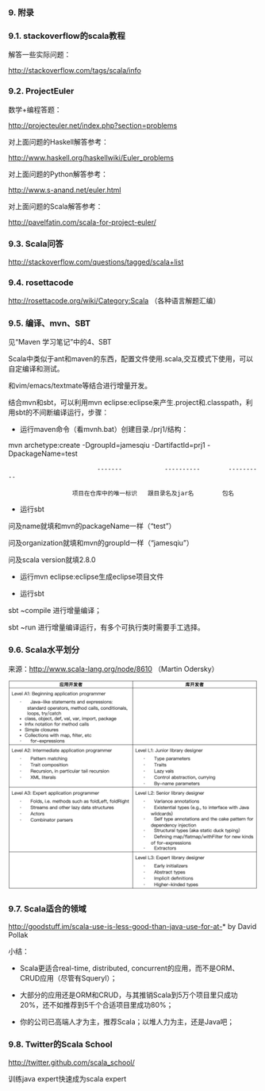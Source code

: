 ### 9.   附录

### 9.1.     stackoverflow的scala教程

解答一些实际问题：

http://stackoverflow.com/tags/scala/info

### 9.2.     ProjectEuler

数学+编程答题：

http://projecteuler.net/index.php?section=problems

对上面问题的Haskell解答参考：

http://www.haskell.org/haskellwiki/Euler_problems

对上面问题的Python解答参考：

http://www.s-anand.net/euler.html

对上面问题的Scala解答参考：

http://pavelfatin.com/scala-for-project-euler/

 

### 9.3.     Scala问答

http://stackoverflow.com/questions/tagged/scala+list


### 9.4.     rosettacode

http://rosettacode.org/wiki/Category:Scala （各种语言解题汇编）

### 9.5.     编译、mvn、SBT

见“Maven 学习笔记”中的4、SBT

Scala中类似于ant和maven的东西，配置文件使用.scala,交互模式下使用，可以自定编译和测试。

和vim/emacs/textmate等结合进行增量开发。


结合mvn和sbt，可以利用mvn eclipse:eclipse来产生.project和.classpath，利用sbt的不间断编译运行，步骤：

*  运行maven命令（看mvnh.bat）创建目录./prj1/结构：

mvn archetype:create -DgroupId=jamesqiu -DartifactId=prj1 -DpackageName=test

                             -------            ----------        ----------

                      项目在仓库中的唯一标识   跟目录名及jar名        包名

*  运行sbt

问及name就填和mvn的packageName一样（“test”）

问及organization就填和mvn的groupId一样（“jamesqiu”）

问及scala version就填2.8.0

*  运行mvn eclipse:eclipse生成eclipse项目文件

*  运行sbt

sbt ~compile 进行增量编译；

sbt ~run 进行增量编译运行，有多个可执行类时需要手工选择。

 

### 9.6.     Scala水平划分

来源：http://www.scala-lang.org/node/8610 （Martin Odersky）

![](https://github.com/moveondo/Scala/blob/master/image/91.jpg)


### 9.7.     Scala适合的领域

http://goodstuff.im/scala-use-is-less-good-than-java-use-for-at-* by David Pollak

小结：

*  Scala更适合real-time, distributed, concurrent的应用，而不是ORM、CRUD应用（尽管有Squeryl）；

*  大部分的应用还是ORM和CRUD，与其推销Scala到5万个项目里只成功20%，还不如推荐到5千个合适项目里成功80%；

*  你的公司已高端人才为主，推荐Scala；以堆人力为主，还是Java吧；

 

### 9.8.     Twitter的Scala School

http://twitter.github.com/scala_school/

训练java expert快速成为scala expert